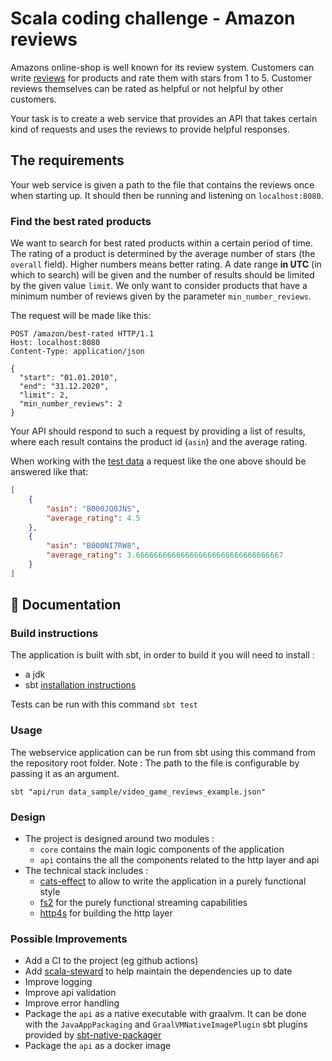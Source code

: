 # Scala coding challenge - Amazon reviews

Amazons online-shop is well known for its review system. Customers can write [reviews](https://www.amazon.com/Legend-Zelda-Links-Awakening-game-boy/dp/B00002ST3U?th=1#customerReviews) for products and rate them with stars from 1 to 5. Customer reviews themselves can be rated as helpful or not helpful by other customers.

Your task is to create a web service that provides an API that takes certain kind of requests and uses the reviews to provide helpful responses.


## The requirements

Your web service is given a path to the file that contains the reviews once when starting up.
It should then be running and listening on `localhost:8080`.

### Find the best rated products

We want to search for best rated products within a certain period of time. The rating of a product is determined by the average number of stars (the `overall` field). Higher numbers means better rating. A date range **in UTC** (in which to search) will be given and the number of results should be limited by the given value `limit`. We only want to consider products that have a minimum number of reviews given by the parameter `min_number_reviews`.

The request will be made like this:

```http
POST /amazon/best-rated HTTP/1.1
Host: localhost:8080
Content-Type: application/json

{
  "start": "01.01.2010",
  "end": "31.12.2020",
  "limit": 2,
  "min_number_reviews": 2
}
```

Your API should respond to such a request by providing a list of results, where each result contains the product id (`asin`) and the average rating.

When working with the [test data](/data_sample/video_game_reviews_example.json) a request like the one above should be answered like that:

```json
[
    {
        "asin": "B000JQ0JNS",
        "average_rating": 4.5
    },
    {
        "asin": "B000NI7RW8",
        "average_rating": 3.666666666666666666666666666666667
    }
]
```

## :green_book: Documentation

### Build instructions
The application is built with sbt, in order to build it you will need to install :
- a jdk
- sbt [installation instructions](https://www.scala-sbt.org/1.x/docs/Setup.html)

Tests can be run with this command `sbt test`

### Usage
The webservice application can be run from sbt using this command from the repository root folder.
Note : The path to the file is configurable by passing it as an argument.
```shell
sbt "api/run data_sample/video_game_reviews_example.json"

```

### Design
- The project is designed around two modules :
    - `core` contains the main logic components of the application
    - `api` contains the all the components related to the http layer and api
- The technical stack includes :
    - [cats-effect](https://typelevel.org/cats-effect/) to allow to write the application in a purely functional style
    - [fs2](https://fs2.io) for the purely functional streaming capabilities
    - [http4s](https://github.com/bkirwi/decline) for building the http layer


### Possible Improvements
- Add a CI to the project (eg github actions)
- Add [scala-steward](https://github.com/scala-steward-org/scala-steward) to help maintain the dependencies up to date
- Improve logging
- Improve api validation
- Improve error handling
- Package the `api` as a native executable with graalvm. It can be done with the `JavaAppPackaging` and `GraalVMNativeImagePlugin` sbt plugins provided by [sbt-native-packager](https://github.com/sbt/sbt-native-packager)
- Package the `api` as a docker image